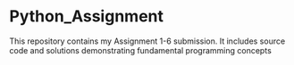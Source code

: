 # Python_Assignment
This repository contains my Assignment 1-6 submission. It includes source code and solutions demonstrating fundamental programming concepts

